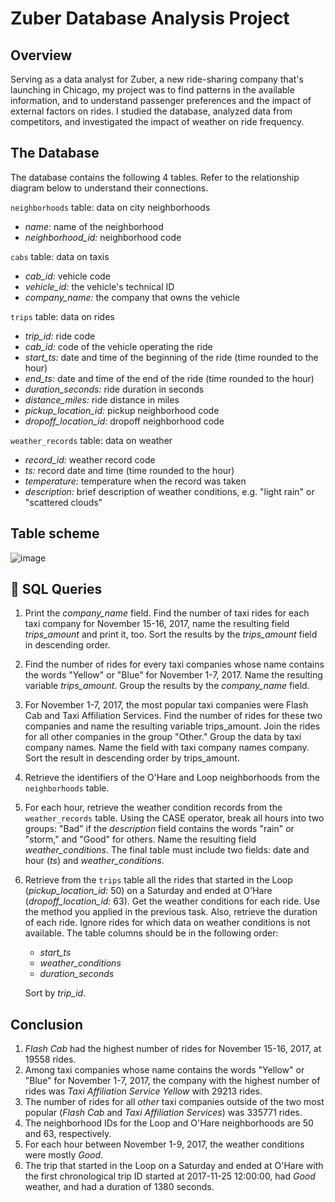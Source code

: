 # Zuber Database Analysis Project

## Overview
Serving as a data analyst for Zuber, a new ride-sharing company that's launching in Chicago, my project was to find patterns in the available information, and to understand passenger preferences and the impact of external factors on rides.
I studied the database, analyzed data from competitors, and investigated the impact of weather on ride frequency.

## The Database
The database contains the following 4 tables. Refer to the relationship diagram below to understand their connections.

`neighborhoods` table: data on city neighborhoods
- *name:* name of the neighborhood
- *neighborhood_id:* neighborhood code

`cabs` table: data on taxis
- *cab_id:* vehicle code
- *vehicle_id:* the vehicle's technical ID
- *company_name:* the company that owns the vehicle

`trips` table: data on rides
- *trip_id:* ride code
- *cab_id:* code of the vehicle operating the ride
- *start_ts:* date and time of the beginning of the ride (time rounded to the hour)
- *end_ts:* date and time of the end of the ride (time rounded to the hour)
- *duration_seconds:* ride duration in seconds
- *distance_miles:* ride distance in miles
- *pickup_location_id:* pickup neighborhood code
- *dropoff_location_id:* dropoff neighborhood code

`weather_records` table: data on weather
- *record_id:* weather record code
- *ts:* record date and time (time rounded to the hour)
- *temperature:* temperature when the record was taken
- *description:* brief description of weather conditions, e.g. "light rain" or "scattered clouds"

## Table scheme
  
  ![image](https://github.com/oscarhernandeziv/Zuber-Rideshare-Analysis/assets/151409062/7d9cd83f-baf1-41ee-b1b6-f9ac61aa3ae0)

## :speech_balloon: SQL Queries

1. Print the *company_name* field. Find the number of taxi rides for each taxi company for November 15-16, 2017, name the resulting field *trips_amount* and print it, too. Sort the results by the *trips_amount* field in descending order.
2. Find the number of rides for every taxi companies whose name contains the words "Yellow" or "Blue" for November 1-7, 2017. Name the resulting variable *trips_amount*. Group the results by the *company_name* field.
3. For November 1-7, 2017, the most popular taxi companies were Flash Cab and Taxi Affiliation Services. Find the number of rides for these two companies and name the resulting variable trips_amount. Join the rides for all other companies in the group "Other." Group the data by taxi company names. Name the field with taxi company names company. Sort the result in descending order by trips_amount.
4. Retrieve the identifiers of the O'Hare and Loop neighborhoods from the `neighborhoods` table.
5. For each hour, retrieve the weather condition records from the `weather_records` table. Using the CASE operator, break all hours into two groups: "Bad" if the *description* field contains the words "rain" or "storm," and "Good" for others. Name the resulting field *weather_conditions*. The final table must include two fields: date and hour (*ts*) and *weather_conditions*.
6. Retrieve from the `trips` table all the rides that started in the Loop (*pickup_location_id:* 50) on a Saturday and ended at O'Hare (*dropoff_location_id:* 63). Get the weather conditions for each ride. Use the method you applied in the previous task. Also, retrieve the duration of each ride. Ignore rides for which data on weather conditions is not available.
The table columns should be in the following order:
    - *start_ts*
    - *weather_conditions*
    - *duration_seconds*

    Sort by *trip_id*.

## Conclusion

1. *Flash Cab* had the highest number of rides for November 15-16, 2017, at 19558 rides.
2. Among taxi companies whose name contains the words "Yellow" or "Blue" for November 1-7, 2017, the company with the highest number of rides was *Taxi Affiliation Service Yellow* with 29213 rides.
3. The number of rides for all *other* taxi companies outside of the two most popular (*Flash Cab* and *Taxi Affiliation Services*) was 335771 rides.
4. The neighborhood IDs for the Loop and O'Hare neighborhoods are 50 and 63, respectively.
5. For each hour between November 1-9, 2017, the weather conditions were mostly *Good*.
6. The trip that started in the Loop on a Saturday and ended at O'Hare with the first chronological trip ID started at 2017-11-25 12:00:00, had *Good* weather, and had a duration of 1380 seconds.
